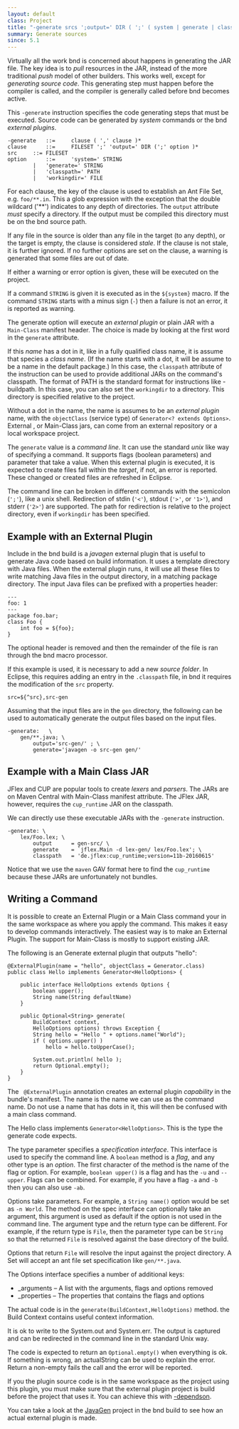 ```yaml
---
layout: default
class: Project
title: "-generate srcs ';output=' DIR ( ';' ( system | generate | classpath))* ..."
summary: Generate sources 
since: 5.1
---
```


Virtually all the work bnd is concerned about happens in generating the JAR file. The key idea is to _pull_ resources in the JAR, instead of the more traditional _push_ model of other builders. This works well, except for _generating source code_. This generating step must happen before the compiler is called, and the compiler is generally called before bnd becomes active. 

This `-generate` instruction specifies the code generating steps that must be executed. Source code can be generated by _system_ commands or the bnd _external plugins_.
 
	-generate	::= 	clause ( ',' clause )*
	clause		::= 	FILESET ';' 'output=' DIR (';' option )*
	src		::=	FILESET
	option		::= 	'system=' STRING
			|   'generate=' STRING
            |   'classpath=' PATH
            |   'workingdir=' FILE

For each clause, the key of the clause is used to establish an Ant File Set, e.g. `foo/**.in`. This a glob expression with the exception that the double wildcard ('**') indicates to any depth of directories. The `output` attribute _must_ specify a directory. If the output must be compiled this directory must be on the bnd source path.

If any file in the source is older than any file in the target (to any depth), or the target is empty, the clause is considered _stale_. If the clause is not stale, it is further ignored. If no further options are set on the clause, a warning is generated that some files are out of date. 

If either a warning or error option is given, these will be executed on the project.

If a command `STRING` is given it is executed as in the `${system}` macro. If the command `STRING` starts with a 
minus sign (`-`) then a failure is not an error, it is reported as warning.

The generate option will execute an _external plugin_ or plain JAR with a `Main-Class` manifest header. The choice is made by looking at the first word in the `generate` attribute.

If this _name_ has a dot in it, like in a fully qualified class name, it is assume that species a _class name_. (If the name starts with a dot, it will be assume to be a name in the default package.) In this case, the `classpath` attribute of the instruction can be used to provide additional JARs on the command's classpath. The format of PATH is the standard format for instructions like -buildpath. In this case, you can also set the `workingdir` to a directory. This directory is specified relative to the project.

Without a dot in the name, the name is assumes to be an _external plugin_ name, with the `objectClass` (service type) of `Generator<? extends Options>`. External , or Main-Class jars, can come from an external repository or a local workspace project.

The `generate` value is a _command line_. It can use the standard _unix_ like way of specifying a command. It supports flags (boolean parameters) and parameter that take a value. When this external plugin is executed, it is expected to create files fall within the _target_, if not, an error is reported. These changed or created files are refreshed in Eclipse.

The command line can be broken in different commands with the semicolon (`';'`), like a unix shell. Redirection of stdin (`'<'`), stdout (`'>'`, or `'1>'`), and stderr (`'2>'`) are supported.  The path for redirection is relative to the project directory, even if `workingdir` has been specified. 

## Example with an External Plugin

Include in the bnd build is a _javagen_ external plugin that is useful to generate Java code based on build information. It uses a template directory with Java files. When the external plugin runs, it will use all these files to write matching Java files in the output directory, in a matching package directory. The input Java files can be prefixed with a properties header:

    ---
    foo: 1
    ---
    package foo.bar;
    class Foo {
        int foo = ${foo};
    }

The optional header is removed and then the remainder of the file is ran through the bnd macro processor.

If this example is used, it is necessary to add a new _source folder_. In Eclipse, this requires adding an entry in the `.classpath` file, in bnd it requires the modification of the `src` property.  

    src=${^src},src-gen

Assuming that the input files are in the `gen` directory, the following can be used to automatically generate the output files based on the input files.
 
    -generate:   \
        gen/**.java; \ 
            output='src-gen/' ; \ 
            generate='javagen -o src-gen gen/'

## Example with a Main Class JAR

JFlex and CUP are popular tools to create _lexers_ and _parsers_. The JARs are on Maven Central with  Main-Class manifest attribute. The JFlex JAR, however, requires the `cup_runtime` JAR on the classpath.

We can directly use these executable JARs with the `-generate` instruction.

    -generate: \
        lex/Foo.lex; \
            output      = gen-src/ \
            generate    = `jflex.Main -d lex-gen/ lex/Foo.lex'; \
            classpath   = 'de.jflex:cup_runtime;version=11b-20160615'

Notice that we use the `maven` GAV format here to find the `cup_runtime` because these JARs are unfortunately not bundles.


## Writing a Command

It is possible to create an External Plugin or a Main Class command your in the same workspace as where you apply the command. This makes it easy to develop commands interactively. The easiest way is to make an External Plugin. The support for Main-Class is mostly to support existing JAR.

The following is an Generate external plugin that outputs "hello":

    @ExternalPlugin(name = "hello", objectClass = Generator.class)
    public class Hello implements Generator<HelloOptions> {
    
        public interface HelloOptions extends Options {
            boolean upper();
            String name(String defaultName)
        }
        
        public Optional<String> generate(
            BuildContext context, 
            HelloOptions options) throws Exception {
            String hello = "Hello " + options.name("World");
            if ( options.upper() )
                hello = hello.toUpperCase();
                
            System.out.println( hello );
            return Optional.empty();
        }
    }

The ` @ExternalPlugin` annotation creates an external plugin _capability_ in the bundle's manifest. The name is the name we can use as the command name. Do not use a name that has dots in it, this will then be confused with a main class command.

The Hello class implements `Generator<HelloOptions>`. This is the type the generate code expects. 

The type parameter specifies a _specification interface_. This interface is used to specify the command line. A `boolean` method is a _flag_, and any other type is an _option_. The first character of the method is the name of the flag or option. For example, `boolean upper()` is a flag and has the `-u` and `--upper`. Flags can be combined. For example, if you have a flag `-a` and `-b` then you can also use `-ab`.

Options take parameters. For example, a `String name()` option would be set as `-n World`. The method on the spec interface can optionally take an argument, this argument is used as default if the option is not used in the command line. The argument type and the return type can be different. For example, if the return type is `File`, then the parameter type can be `String` so that the returned `File` is resolved against the base directory of the build.

Options that return `File` will resolve the input against the project directory. A Set<File> will accept an ant file set specification like `gen/**.java`.

The Options interface specifies a number of additional keys:

* _arguments – A list with the arguments, flags and options removed
* _properties – The properties that contains the flags and options

The actual code is in the `generate(BuildContext,HelloOptions)` method. the Build Context contains useful context information. 

It is ok to write to the System.out and System.err. The output is captured and can be redirected in the command line in the standard Unix way. 

The code is expected to return an `Optional.empty()` when everything is ok. If something is wrong, an actualString can be used to explain the error. Return a non-empty fails the call and the error will be reported.

If you the plugin source code is in the same workspace as the project using this plugin, you must make sure that the external plugin project is build before the project that uses it. You can achieve this with [-dependson](dependson.html). 

You can take a look at the [JavaGen](https://github.com/bndtools/bnd/tree/main/biz.aQute.bnd.javagen) project in the bnd build to see how an actual external plugin is made.


